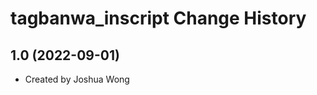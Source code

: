 tagbanwa_inscript Change History
====================

1.0 (2022-09-01)
----------------
* Created by Joshua Wong
